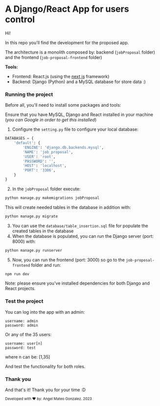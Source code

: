 # A Django/React App for users control
Hi!

In this repo you'll find the development for the proposed app.

The architecture is a monolith composed by: backend (`jobProposal` folder) and the frontend (`job-proposal-frontend` folder)

**Tools:**

- Frontend: React.js (using the [next js](https://nextjs.org/) framework)
- Backend: Django (Python) and a MySQL database for store data :)

### Running the project

Before all, you'll need to install some packages and tools:

Ensure that you have MySQL, Django and React installed in your machine (_you can Google in order to get this installed_)

1. Configure the `setting.py` file to configure your local database:
```python
DATABASES = {
    'default': {
        'ENGINE': 'django.db.backends.mysql',
        'NAME': 'job_proposal',
        'USER': 'root',
        'PASSWORD': '',
        'HOST': 'localhost',
        'PORT': '3306',
    }
}
```
2. In the `jobProposal` folder execute:
```bash
python manage.py makemigrations jobProposal
```
This will create needed tables in the database in addition with:
```bash
python manage.py migrate
```
3. You can use the `database/table_insertion.sql` file for populate the created tables in the database
4. When the database is populated, you can run the Django server (port: 8000) with:
```bash
python manage.py runserver
```
5. Now, you can run the frontend (port: 3000) so go to the `job-proposal-frontend` folder and run:
```bash
npm run dev
```

Note: please ensure you've installed dependencies for both Django and React projects.

### Test the project
You can log into the app with an admin:
```text
username: admin
password: admin
```
Or any of the 35 users:
```text
username: user[n]
password: test
```
where n can be: [1,35]

And test the functionality for both roles.

### Thank you

And that's it!
Thank you for your time :D

<small>Developed with ❤️ by: Angel Mateo Gonzalez. 2023</small>

